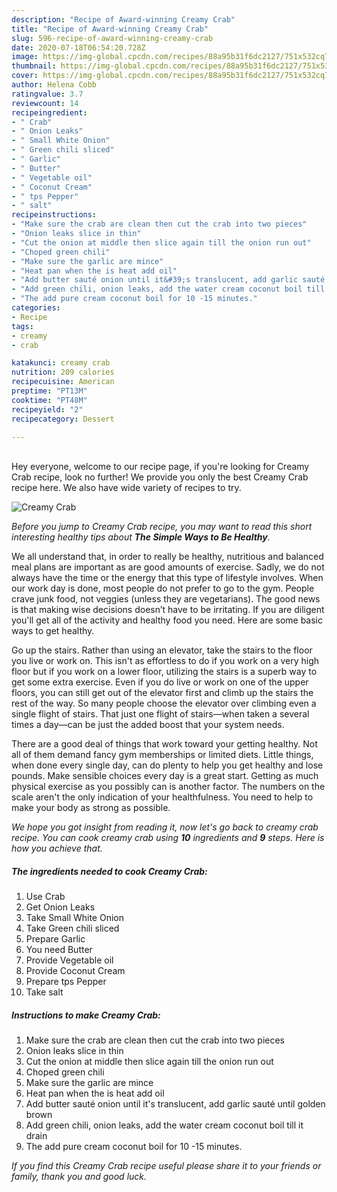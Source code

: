 ```yaml
---
description: "Recipe of Award-winning Creamy Crab"
title: "Recipe of Award-winning Creamy Crab"
slug: 596-recipe-of-award-winning-creamy-crab
date: 2020-07-18T06:54:20.728Z
image: https://img-global.cpcdn.com/recipes/88a95b31f6dc2127/751x532cq70/creamy-crab-recipe-main-photo.jpg
thumbnail: https://img-global.cpcdn.com/recipes/88a95b31f6dc2127/751x532cq70/creamy-crab-recipe-main-photo.jpg
cover: https://img-global.cpcdn.com/recipes/88a95b31f6dc2127/751x532cq70/creamy-crab-recipe-main-photo.jpg
author: Helena Cobb
ratingvalue: 3.7
reviewcount: 14
recipeingredient:
- " Crab"
- " Onion Leaks"
- " Small White Onion"
- " Green chili sliced"
- " Garlic"
- " Butter"
- " Vegetable oil"
- " Coconut Cream"
- " tps Pepper"
- " salt"
recipeinstructions:
- "Make sure the crab are clean then cut the crab into two pieces"
- "Onion leaks slice in thin"
- "Cut the onion at middle then slice again till the onion run out"
- "Choped green chili"
- "Make sure the garlic are mince"
- "Heat pan when the is heat add oil"
- "Add butter sauté onion until it&#39;s translucent, add garlic sauté until golden brown"
- "Add green chili, onion leaks, add the water cream coconut boil till it drain"
- "The add pure cream coconut boil for 10 -15 minutes."
categories:
- Recipe
tags:
- creamy
- crab

katakunci: creamy crab 
nutrition: 209 calories
recipecuisine: American
preptime: "PT13M"
cooktime: "PT48M"
recipeyield: "2"
recipecategory: Dessert

---
```

<br>
Hey everyone, welcome to our recipe page, if you're looking for Creamy Crab recipe, look no further! We provide you only the best Creamy Crab recipe here. We also have wide variety of recipes to try.
<br>


![Creamy Crab](https://img-global.cpcdn.com/recipes/88a95b31f6dc2127/751x532cq70/creamy-crab-recipe-main-photo.jpg)

<i>Before you jump to Creamy Crab recipe, you may want to read this short interesting healthy tips about <strong>The Simple Ways to Be Healthy</strong>.</i>

We all understand that, in order to really be healthy, nutritious and balanced meal plans are important as are good amounts of exercise. Sadly, we do not always have the time or the energy that this type of lifestyle involves. When our work day is done, most people do not prefer to go to the gym. People crave junk food, not veggies (unless they are vegetarians). The good news is that making wise decisions doesn’t have to be irritating. If you are diligent you'll get all of the activity and healthy food you need. Here are some basic ways to get healthy.

Go up the stairs. Rather than using an elevator, take the stairs to the floor you live or work on. This isn't as effortless to do if you work on a very high floor but if you work on a lower floor, utilizing the stairs is a superb way to get some extra exercise. Even if you do live or work on one of the upper floors, you can still get out of the elevator first and climb up the stairs the rest of the way. So many people choose the elevator over climbing even a single flight of stairs. That just one flight of stairs—when taken a several times a day—can be just the added boost that your system needs. 

There are a good deal of things that work toward your getting healthy. Not all of them demand fancy gym memberships or limited diets. Little things, when done every single day, can do plenty to help you get healthy and lose pounds. Make sensible choices every day is a great start. Getting as much physical exercise as you possibly can is another factor. The numbers on the scale aren't the only indication of your healthfulness. You need to help to make your body as strong as possible. 


<i>We hope you got insight from reading it, now let's go back to creamy crab recipe. You can cook creamy crab using <strong>10</strong> ingredients and <strong>9</strong> steps. Here is how you achieve that.
</i>

##### The ingredients needed to cook Creamy Crab:

1. Use  Crab
1. Get  Onion Leaks
1. Take  Small White Onion
1. Take  Green chili sliced
1. Prepare  Garlic
1. You need  Butter
1. Provide  Vegetable oil
1. Provide  Coconut Cream
1. Prepare  tps Pepper
1. Take  salt


##### Instructions to make Creamy Crab:

1. Make sure the crab are clean then cut the crab into two pieces
1. Onion leaks slice in thin
1. Cut the onion at middle then slice again till the onion run out
1. Choped green chili
1. Make sure the garlic are mince
1. Heat pan when the is heat add oil
1. Add butter sauté onion until it&#39;s translucent, add garlic sauté until golden brown
1. Add green chili, onion leaks, add the water cream coconut boil till it drain
1. The add pure cream coconut boil for 10 -15 minutes.


<i>If you find this Creamy Crab recipe useful please share it to your friends or family, thank you and good luck.</i>
